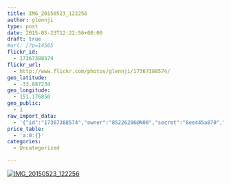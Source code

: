 ```yaml
---
title: IMG_20150523_122256
author: glennji
type: post
date: 2015-05-23T12:22:56+00:00
draft: true
#url: /?p=14505
flickr_id:
  - 17367388574
flickr_url:
  - http://www.flickr.com/photos/glennji/17367388574/
geo_latitude:
  - -33.887234
geo_longitude:
  - 151.176850
geo_public:
  - 1
raw_import_data:
  - '{"id":"17367388574","owner":"85226206@N00","secret":"8ee445a870","server":"5469","farm":6,"title":"IMG_20150523_122256","ispublic":0,"isfriend":0,"isfamily":0,"description":{"_content":""},"dateupload":"1432353694","lastupdate":"1432353699","datetaken":"2015-05-23 12:22:56","datetakengranularity":"0","datetakenunknown":"0","ownername":"glennji","tags":"","machine_tags":"","originalsecret":"d4f73facf9","originalformat":"jpg","latitude":"-33.887234","longitude":"151.176850","accuracy":"16","context":0,"place_id":"iIbqSY5TUL2WCJaOcg","woeid":"22726599","geo_is_family":0,"geo_is_friend":0,"geo_is_contact":0,"geo_is_public":0,"media":"photo","media_status":"ready","url_o":"https://farm6.staticflickr.com/5469/17367388574_d4f73facf9_o.jpg","height_o":"4160","width_o":"3120"}'
price_table:
  - 'a:0:{}'
categories:
  - Uncategorized

---
```

<p class="flickr-image">
  <a href="http://www.flickr.com/photos/glennji/17367388574/" class="flickr-link"><img src="http://i0.wp.com/glennji.com/wp-content/uploads/2015/05/17367388574_d4f73facf9_o.jpg?fit=1024%2C1024" width="" height="" alt="IMG_20150523_122256" class="keyring-img" /></a>
</p>
